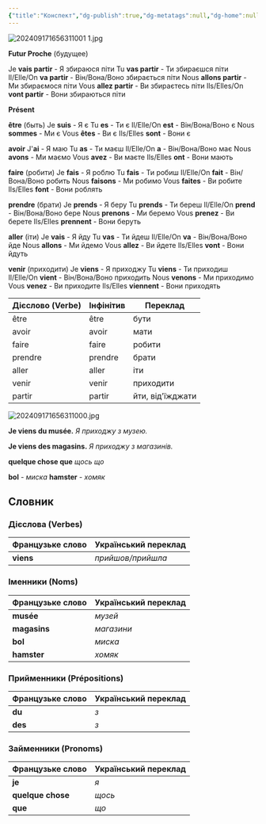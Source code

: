 ```yaml
---
{"title":"Конспект","dg-publish":true,"dg-metatags":null,"dg-home":null,"permalink":"/konspekti/konspekt/","dgPassFrontmatter":true,"noteIcon":""}
---
```


![202409171656311001 1.jpg](/img/user/202409171656311001%201.jpg)

**Futur Proche** (будущее)

Je **vais partir** - Я збираюся піти
Tu **vas partir** - Ти збираєшся піти
Il/Elle/On **va partir** - Він/Вона/Воно збирається піти
Nous **allons partir** - Ми збираємося піти
Vous **allez partir** - Ви збираєтесь піти
Ils/Elles/On **vont partir** - Вони збираються піти

**Présent**

**être** (быть)
Je **suis** - Я є
Tu **es** - Ти є
Il/Elle/On **est** - Він/Вона/Воно є
Nous **sommes** - Ми є
Vous **êtes** - Ви є
Ils/Elles **sont** - Вони є

**avoir**
J'**ai** - Я маю
Tu **as** - Ти маєш
Il/Elle/On **a** - Він/Вона/Воно має
Nous **avons** - Ми маємо
Vous **avez** - Ви маєте
Ils/Elles **ont** - Вони мають

**faire** (робити)
Je **fais** - Я роблю
Tu **fais** - Ти робиш
Il/Elle/On **fait** - Він/Вона/Воно робить
Nous **faisons** - Ми робимо
Vous **faites** - Ви робите
Ils/Elles **font** - Вони роблять

**prendre** (брати)
Je **prends** - Я беру
Tu **prends** - Ти береш
Il/Elle/On **prend** - Він/Вона/Воно бере
Nous **prenons** - Ми беремо
Vous **prenez** - Ви берете
Ils/Elles **prennent** - Вони беруть

**aller** (іти)
Je **vais** - Я йду
Tu **vas** - Ти йдеш
Il/Elle/On **va** - Він/Вона/Воно йде
Nous **allons** - Ми йдемо
Vous **allez** - Ви йдете
Ils/Elles **vont** - Вони йдуть

**venir** (приходити)
Je **viens** - Я приходжу
Tu **viens** - Ти приходиш
Il/Elle/On **vient** - Він/Вона/Воно приходить
Nous **venons** - Ми приходимо
Vous **venez** - Ви приходите
Ils/Elles **viennent** - Вони приходять

| Дієслово (Verbe) | Інфінітив | Переклад         |
| ---------------- | --------- | ---------------- |
| être             | être      | бути             |
| avoir            | avoir     | мати             |
| faire            | faire     | робити           |
| prendre          | prendre   | брати            |
| aller            | aller     | іти              |
| venir            | venir     | приходити        |
| partir           | partir    | йти, від'їжджати |


![202409171656311000.jpg](/img/user/202409171656311000.jpg)

**Je viens du musée.**
*Я приходжу з музею.*

**Je viens des magasins.**
*Я приходжу з магазинів.*

**quelque chose que** 
*щось що*

**bol** - *миска*
**hamster** - *хомяк*

## Словник

### Дієслова (Verbes)
| Французьке слово | Український переклад |
|----------------------|-----------------------|
| **viens**            | *прийшов/прийшла*     |

### Іменники (Noms)
| Французьке слово | Український переклад |
| ---------------- | -------------------- |
| **musée**        | *музей*              |
| **magasins**     | *магазини*           |
| **bol**          | *миска*              |
| **hamster**      | *хомяк*              |

### Прийменники (Prépositions)
| Французьке слово | Український переклад |
|----------------------|-----------------------|
| **du**                | *з*                   |
| **des**               | *з*                   |

### Займенники (Pronoms)
| Французьке слово | Український переклад |
|----------------------|-----------------------|
| **je**                | *я*                   |
| **quelque chose**    | *щось*                |
| **que**               | *що*                  |

